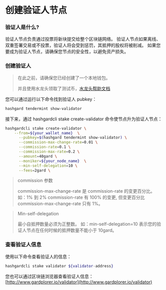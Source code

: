 # 创建验证人节点

### 验证人是什么?

验证人节点负责通过投票将新块提交给整个区块链网络。
验证人节点如果离线、双重签署交易或不投票，验证人将会受到惩罚，其抵押的股权将被削减。
如果您要成为验证人节点，请确保您节点的安全性，以避免资产损失。

### 创建验证人

> 在此之前，请确保您已经创建了一个本地钱包。
>
> 并且使用水龙头领取了测试币，[水龙头帮助文档](https://github.com/hashgard/hashgard/tree/master/docs/zh/hashgardcli/faucet)

您可以通过运行以下命令找到验证人 pubkey：

```bash
hashgard tendermint show-validator
```

接下来，通过 hashgardcli stake create-validator 命令使节点升为验证人节点：

```bash
hashgardcli stake create-validator \
    --from=${your_wallet_name}  \
	  --pubkey=$(hashgard tendermint show-validator) \
	  --commission-max-change-rate=0.01 \
	  --commission-rate=0.1 \
	  --commission-max-rate=0.2 \
	  --amount=40gard \
	  --moniker=${your_node_name}  \
	  --min-self-delegation=10 \
	  --fees=2gard \
```

> commission 参数
>
> commission-max-change-rate 是 commission-rate 的变更百分比。
> 如：1% 到 2% commission-rate 有 100% 的变更, 但变更百分比 commission-max-change-rate 只有 1%。

> Min-self-delegation
>
> 最小自抵押数量必须为正整数。
> 如：min-self-delegation=10 表示您的验证人节点在任何时候的抵押数量不能小于 10gard。

### 查看验证人信息

使用以下命令查看验证人的信息：

```bash
hashgardcli stake validator ${validator-address} 
```

您也可以通过区块链浏览器查看验证人信息：
[http://www.gardplorer.io/validator](http://www.gardplorer.io/validator)
